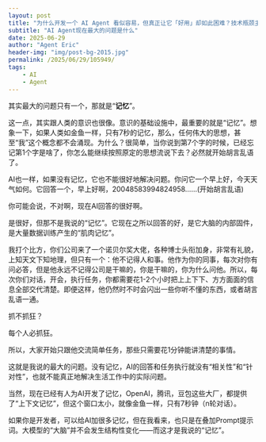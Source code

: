 ```yaml
---
layout: post
title: "为什么开发一个 AI Agent 看似容易，但真正让它「好用」却如此困难？技术瓶颈主要在哪里？"
subtitle: "AI Agent现在最大的问题是什么"
date: 2025-06-29
author: "Agent Eric"
header-img: "img/post-bg-2015.jpg"
permalink: /2025/06/29/105949/
tags: 
    - AI
    - Agent
---
```


其实最大的问题只有一个，那就是“**记忆**”。

这一点，其实跟人类的意识也很像。意识的基础设施中，最重要的就是“记忆”。想象一下，如果人类如金鱼一样，只有7秒的记忆，那么，任何伟大的思想，甚至“我”这个概念都不会涌现。为什么？很简单，当你说到第7个字的时候，已经忘记第1个字是啥了，你怎么能继续按照原定的思想流说下去？必然就开始胡言乱语了。

AI也一样，如果没有记忆，它也不能很好地解决问题。你问它一个早上好，今天天气如何。它回答一个，早上好啊，20048583994824958……(开始胡言乱语)

你可能会说，不对啊，现在AI回答的很好啊。

是很好，但那不是我说的“记忆”。它现在之所以回答的好，是它大脑的内部固件，是大量数据训练产生的“肌肉记忆”。

我打个比方，你们公司来了一个诺贝尔奖大佬，各种博士头衔加身，非常有礼貌，上知天文下知地理，但只有一个：他不记得人和事。他作为你的同事，每次对你有问必答，但是他永远不记得公司是干嘛的，你是干嘛的，你为什么问他。所以，每次你们对话，开会，执行任务，你都需要花1-2个小时把上上下下、方方面面的信息全部交代清楚。即便这样，他仍然时不时会闪出一些你听不懂的东西，或者胡言乱语一通。

抓不抓狂？

每个人必抓狂。

所以，大家开始只跟他交流简单任务，那些只需要花1分钟能讲清楚的事情。

这就是我说的最大的问题。没有记忆，AI的回答和任务执行就没有“相关性”和“针对性”，也就不能真正地解决生活工作中的实际问题。

当然，现在已经有人为AI开发了记忆，OpenAI，腾讯，豆包这些大厂，都提供了“上下文记忆”，但这个窗口太小，就像金鱼一样，只有7秒钟（n轮对话）。

如果你是开发者，可以给AI加很多记忆，但在我看来，也只是在叠加Prompt提示词。大模型的“大脑”并不会发生结构性变化——而这才是我说的“记忆”。